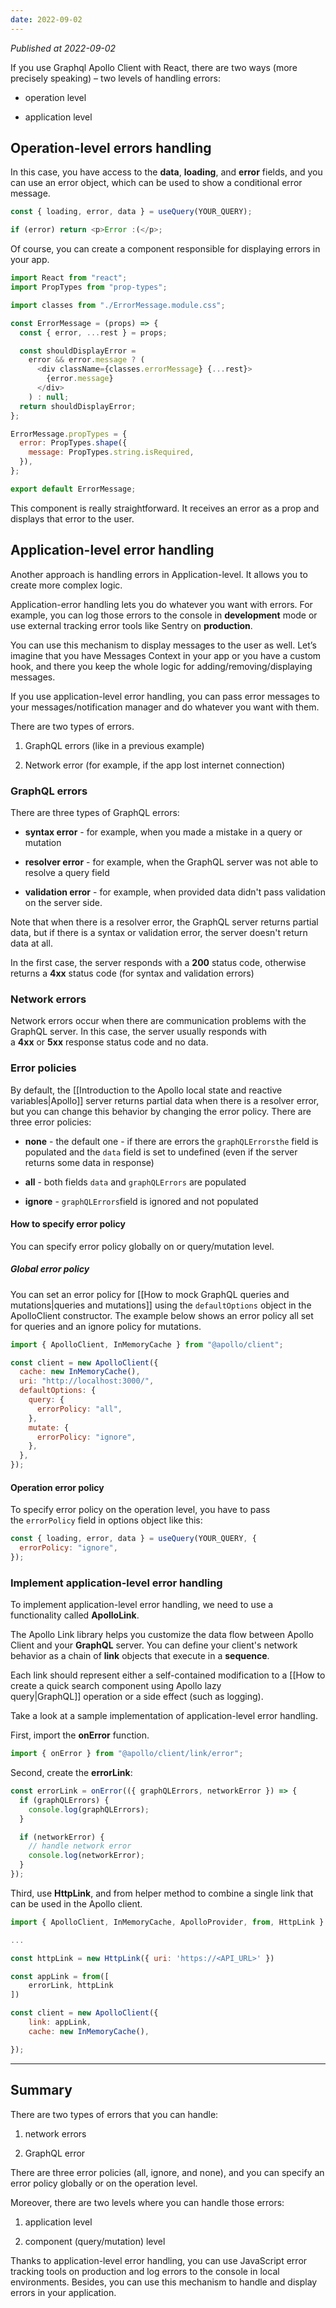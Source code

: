 ```yaml
---
date: 2022-09-02
---
```


*Published at 2022-09-02*

If you use Graphql Apollo Client with React, there are two ways (more precisely speaking) – two levels of handling errors:

- operation level

- application level

## Operation-level errors handling

In this case, you have access to the **data**, **loading**, and **error** fields, and you can use an error object, which can be used to show a conditional error message.

```javascript
const { loading, error, data } = useQuery(YOUR_QUERY);

if (error) return <p>Error :(</p>;
```

Of course, you can create a component responsible for displaying errors in your app.

```javascript
import React from "react";
import PropTypes from "prop-types";

import classes from "./ErrorMessage.module.css";

const ErrorMessage = (props) => {
  const { error, ...rest } = props;

  const shouldDisplayError =
    error && error.message ? (
      <div className={classes.errorMessage} {...rest}>
        {error.message}
      </div>
    ) : null;
  return shouldDisplayError;
};

ErrorMessage.propTypes = {
  error: PropTypes.shape({
    message: PropTypes.string.isRequired,
  }),
};

export default ErrorMessage;
```

This component is really straightforward. It receives an error as a prop and displays that error to the user.

## Application-level error handling

Another approach is handling errors in Application-level. It allows you to create more complex logic.

Application-error handling lets you do whatever you want with errors. For example, you can log those errors to the console in **development** mode or use external tracking error tools like Sentry on **production**.

You can use this mechanism to display messages to the user as well. Let’s imagine that you have Messages Context in your app or you have a custom hook, and there you keep the whole logic for adding/removing/displaying messages.

If you use application-level error handling, you can pass error messages to your messages/notification manager and do whatever you want with them.

There are two types of errors.

1. GraphQL errors (like in a previous example)

2. Network error (for example, if the app lost internet connection)

### GraphQL errors

There are three types of GraphQL errors:

- **syntax error** - for example, when you made a mistake in a query or mutation

- **resolver error** - for example, when the GraphQL server was not able to resolve a query field

- **validation error** - for example, when provided data didn't pass validation on the server side.

Note that when there is a resolver error, the GraphQL server returns partial data, but if there is a syntax or validation error, the server doesn't return data at all.

In the first case, the server responds with a **200** status code, otherwise returns a **4xx** status code (for syntax and validation errors)

### Network errors

Network errors occur when there are communication problems with the GraphQL server. In this case, the server usually responds with a **4xx** or **5xx** response status code and no data.

### Error policies

By default, the [[Introduction to the Apollo local state and reactive variables|Apollo]] server returns partial data when there is a resolver error, but you can change this behavior by changing the error policy. There are three error policies:

- **none** \- the default one - if there are errors the `graphQLErrorsthe` field is populated and the `data` field is set to undefined (even if the server returns some data in response)

- **all** \- both fields `data` and `graphQLErrors` are populated

- **ignore** \- `graphQLErrors`field is ignored and not populated

#### How to specify error policy

You can specify error policy globally on or query/mutation level.

##### Global error policy

You can set an error policy for [[How to mock GraphQL queries and mutations|queries and mutations]] using the `defaultOptions` object in the ApolloClient constructor. The example below shows an error policy all set for queries and an ignore policy for mutations.

```javascript
import { ApolloClient, InMemoryCache } from "@apollo/client";

const client = new ApolloClient({
  cache: new InMemoryCache(),
  uri: "http://localhost:3000/",
  defaultOptions: {
    query: {
      errorPolicy: "all",
    },
    mutate: {
      errorPolicy: "ignore",
    },
  },
});
```

#### Operation error policy

To specify error policy on the operation level, you have to pass the `errorPolicy` field in options object like this:

```javascript
const { loading, error, data } = useQuery(YOUR_QUERY, {
  errorPolicy: "ignore",
});
```

### Implement application-level error handling

To implement application-level error handling, we need to use a functionality called **ApolloLink**.

The Apollo Link library helps you customize the data flow between Apollo Client and your **GraphQL** server. You can define your client's network behavior as a chain of **link** objects that execute in a **sequence**.

Each link should represent either a self-contained modification to a [[How to create a quick search component using Apollo lazy query|GraphQL]] operation or a side effect (such as logging).

Take a look at a sample implementation of application-level error handling.

First, import the **onError** function.

```javascript
import { onError } from "@apollo/client/link/error";
```

Second, create the **errorLink**:

```javascript
const errorLink = onError(({ graphQLErrors, networkError }) => {
  if (graphQLErrors) {
    console.log(graphQLErrors);
  }

  if (networkError) {
    // handle network error
    console.log(networkError);
  }
});
```

Third, use **HttpLink**, and from helper method to combine a single link that can be used in the Apollo client.

```javascript
import { ApolloClient, InMemoryCache, ApolloProvider, from, HttpLink } from '@apollo/client';

...

const httpLink = new HttpLink({ uri: 'https://<API_URL>' })

const appLink = from([
    errorLink, httpLink
])

const client = new ApolloClient({
    link: appLink,
    cache: new InMemoryCache(),

});
```

---

## Summary

There are two types of errors that you can handle:

1. network errors

2. GraphQL error

There are three error policies (all, ignore, and none), and you can specify an error policy globally or on the operation level.

Moreover, there are two levels where you can handle those errors:

1. application level

2. component (query/mutation) level

Thanks to application-level error handling, you can use JavaScript error tracking tools on production and log errors to the console in local environments. Besides, you can use this mechanism to handle and display errors in your application.
